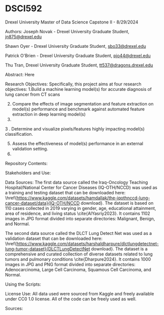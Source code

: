 # DSCI592
Drexel University Master of Data Science Capstone II - 8/29/2024

Authors:
Joseph Novak - Drexel University Graduate Student, jn875@drexel.edu

Shawn Oyer - Drexel University Graduate Student, sbo33@drexel.edu

Patrick O'Brien - Drexel University Graduate Student, pjo44@drexel.edu

Thu Tran, Drexel University Graduate Student, tt537@dragons.drexel.edu

Abstract:
Here

Research Objectives: 
Specifically, this project aims at four research objectives:
1.Build a machine learning model(s) for accurate diagnosis of lung cancer from CT scans

2. Compare the effects of image segmentation and feature extraction on model(s) performance and benchmark against automated feature extraction in deep learning model(s)
3. 
3 . Determine and visualize pixels/features highly impacting model(s) classification.
   
5. Assess the effectiveness of model(s) performance in an external validation setting.
6. 

Repository Contents:

Stakeholders and Use:

Data Sources:
The first data source called the Iraq-Oncology Teaching Hospital/National Center for Cancer Diseases (IQ-OTH/NCCD) was used as a training and testing dataset that can be downloaded here: \href{https://www.kaggle.com/datasets/hamdallak/the-iqothnccd-lung-cancer-dataset/data}{IQ-OTH/NCCD download}. The dataset is based on 110 cases collected in 2019 varying in gender, age, educational attainment, area of residence, and living status \cite{AlYasriy2023}. It contains 1102 images in JPG format divided into separate directories: Malignant, Benign, and Normal. 

The second data source called the DLCT Lung Detect Net was used as a validation dataset that can be downloaded here: \href{https://www.kaggle.com/datasets/harshaldharpure/dlctlungdetectnet-lung-tumor-dataset}{DLCTLungDetectNet download}. The dataset is a comprehensive and curated collection of diverse datasets related to lung tumors and pulmonary conditions \cite{Dharpure2024}. It contains 1000 images in JPG and PNG format divided into separate directories: Adenocarcinoma, Large Cell Carcinoma, Squamous Cell Carcinoma, and Normal.

Using the Scripts:

License Use:
All data used were sourced from Kaggle and freely available under CC0 1.0 license. All of the code can be freely used as well.

Sources:


